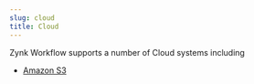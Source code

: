 ```yaml
---
slug: cloud
title: Cloud
---
```

Zynk Workflow supports a number of Cloud systems including

 * [Amazon S3](amazon-s3)